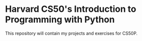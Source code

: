
# Harvard CS50's Introduction to Programming with Python

This repository will contain my projects and exercises for CS50P.